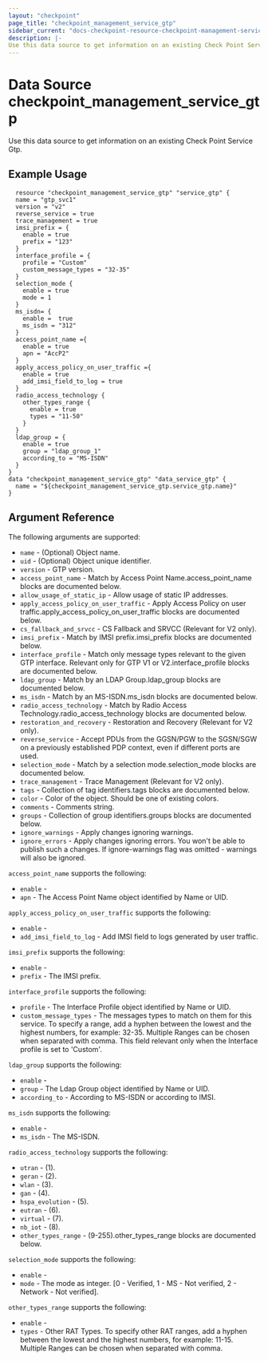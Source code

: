 ```yaml
---
layout: "checkpoint"
page_title: "checkpoint_management_service_gtp"
sidebar_current: "docs-checkpoint-resource-checkpoint-management-service-gtp"
description: |-
Use this data source to get information on an existing Check Point Service Gtp.
---
```


# Data Source checkpoint_management_service_gtp

Use this data source to get information on an existing Check Point Service Gtp.

## Example Usage


```hcl
  resource "checkpoint_management_service_gtp" "service_gtp" {
  name = "gtp_svc1"
  version = "v2"
  reverse_service = true
  trace_management = true
  imsi_prefix = {
    enable = true
    prefix = "123"
  }
  interface_profile = {
    profile = "Custom"
    custom_message_types = "32-35"
  }
  selection_mode {
    enable = true
    mode = 1
  }
  ms_isdn= {
    enable =  true
    ms_isdn = "312"
  }
  access_point_name ={
    enable = true
    apn = "AccP2"
  }
  apply_access_policy_on_user_traffic ={
    enable = true
    add_imsi_field_to_log = true
  }
  radio_access_technology {
    other_types_range {
      enable = true
      types = "11-50"
    }
  }
  ldap_group = {
    enable = true
    group = "ldap_group_1"
    according_to = "MS-ISDN"
  }
}
data "checkpoint_management_service_gtp" "data_service_gtp" {
  name = "${checkpoint_management_service_gtp.service_gtp.name}"
}
```

## Argument Reference

The following arguments are supported:

* `name` - (Optional) Object name. 
* `uid` - (Optional) Object unique identifier.
* `version` -  GTP version. 
* `access_point_name` -  Match by Access Point Name.access_point_name blocks are documented below.
* `allow_usage_of_static_ip` -  Allow usage of static IP addresses. 
* `apply_access_policy_on_user_traffic` - Apply Access Policy on user traffic.apply_access_policy_on_user_traffic blocks are documented below.
* `cs_fallback_and_srvcc` -  CS Fallback and SRVCC (Relevant for V2 only). 
* `imsi_prefix` -  Match by IMSI prefix.imsi_prefix blocks are documented below.
* `interface_profile` -  Match only message types relevant to the given GTP interface. Relevant only for GTP V1 or V2.interface_profile blocks are documented below.
* `ldap_group` - Match by an LDAP Group.ldap_group blocks are documented below.
* `ms_isdn` - Match by an MS-ISDN.ms_isdn blocks are documented below.
* `radio_access_technology` -  Match by Radio Access Technology.radio_access_technology blocks are documented below.
* `restoration_and_recovery` -  Restoration and Recovery (Relevant for V2 only). 
* `reverse_service` -  Accept PDUs from the GGSN/PGW to the SGSN/SGW on a previously established PDP context, even if different ports are used. 
* `selection_mode` - Match by a selection mode.selection_mode blocks are documented below.
* `trace_management` - Trace Management (Relevant for V2 only). 
* `tags` -  Collection of tag identifiers.tags blocks are documented below.
* `color` - Color of the object. Should be one of existing colors. 
* `comments` -  Comments string. 
* `groups` -  Collection of group identifiers.groups blocks are documented below.
* `ignore_warnings` -  Apply changes ignoring warnings. 
* `ignore_errors` - Apply changes ignoring errors. You won't be able to publish such a changes. If ignore-warnings flag was omitted - warnings will also be ignored. 


`access_point_name` supports the following:

* `enable` -  
* `apn` -  The Access Point Name object identified by Name or UID. 


`apply_access_policy_on_user_traffic` supports the following:

* `enable` -   
* `add_imsi_field_to_log` -  Add IMSI field to logs generated by user traffic. 


`imsi_prefix` supports the following:

* `enable` -   
* `prefix` -  The IMSI prefix. 


`interface_profile` supports the following:

* `profile` -  The Interface Profile object identified by Name or UID. 
* `custom_message_types` -  The messages types to match on them for this service. To specify a range, add a hyphen between the lowest and the highest numbers, for example: 32-35. Multiple Ranges can be chosen when separated with comma. This field relevant only when the Interface profile is set to 'Custom'. 


`ldap_group` supports the following:

* `enable` -  
* `group` -  The Ldap Group object identified by Name or UID. 
* `according_to` -  According to MS-ISDN or according to IMSI. 


`ms_isdn` supports the following:

* `enable` -   
* `ms_isdn` - The MS-ISDN. 


`radio_access_technology` supports the following:

* `utran` -  (1). 
* `geran` -  (2). 
* `wlan` -  (3). 
* `gan` -  (4). 
* `hspa_evolution` -  (5). 
* `eutran` -  (6). 
* `virtual` -  (7). 
* `nb_iot` -  (8). 
* `other_types_range` -  (9-255).other_types_range blocks are documented below.


`selection_mode` supports the following:

* `enable` -   
* `mode` -  The mode as integer. [0 - Verified, 1 - MS - Not verified, 2 - Network - Not verified]. 


`other_types_range` supports the following:

* `enable` -   
* `types` - Other RAT Types. To specify other RAT ranges, add a hyphen between the lowest and the highest numbers, for example: 11-15. Multiple Ranges can be chosen when separated with comma. 

